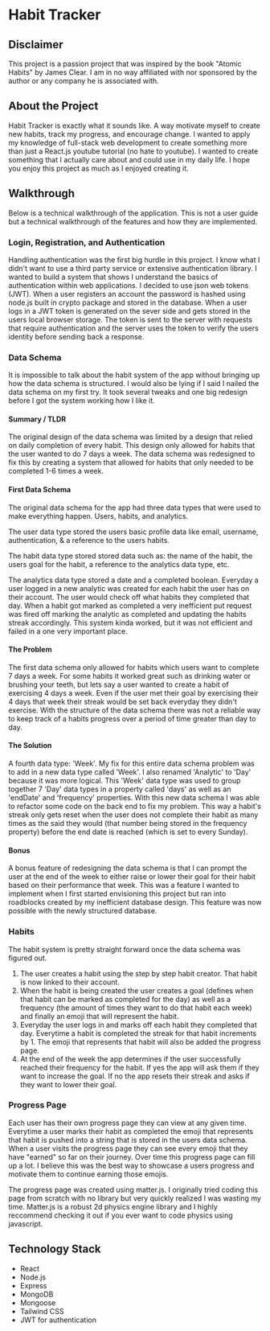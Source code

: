 # Habit Tracker

## Disclaimer

This project is a passion project that was inspired by the book "Atomic Habits" by James Clear. I am in no way affiliated with nor sponsored by the author or any company he is associated with.

## About the Project

Habit Tracker is exactly what it sounds like. A way motivate myself to create new habits, track my progress, and encourage change. I wanted to apply my knowledge of full-stack web development to create something more than just a React.js youtube tutorial (no hate to youtube). I wanted to create something that I actually care about and could use in my daily life. I hope you enjoy this project as much as I enjoyed creating it. 

## Walkthrough

Below is a technical walkthrough of the application. This is not a user guide but a technical walkthrough of the features and how they are implemented.

### Login, Registration, and Authentication

Handling authentication was the first big hurdle in this project. I know what I didn't want to use a third party service or extensive authentication library. I wanted to build a system that shows I understand the basics of authentication within web applications. I decided to use json web tokens (JWT). When a user registers an account the password is hashed using node.js built in crypto package and stored in the database. When a user logs in a JWT token is generated on the sever side and gets stored in the users local browser storage. The token is sent to the server with requests that require authentication and the server uses the token to verify the users identity before sending back a response.

### Data Schema

It is impossible to talk about the habit system of the app without bringing up how the data schema is structured. I would also be lying if I said I nailed the data schema on my first try. It took several tweaks and one big redesign before I got the system working how I like it.

#### Summary / TLDR

The original design of the data schema was limited by a design that relied on daily completion of every habit. This design only allowed for habits that the user wanted to do 7 days a week. The data schema was redesigned to fix this by creating a system that allowed for habits that only needed to be completed 1-6 times a week.

#### First Data Schema

The original data schema for the app had three data types that were used to make everything happen. Users, habits, and analytics. 

The user data type stored the users basic profile data like email, username, authentication, & a reference to the users habits. 

The habit data type stored stored data such as: the name of the habit, the users goal for the habit, a reference to the analytics data type, etc. 

The analytics data type stored a date and a completed boolean. Everyday a user logged in a new analytic was created for each habit the user has on their account. The user would check off what habits they completed that day. When a habit got marked as completed a very inefficient put request was fired off marking the analytic as completed and updating the habits streak accordingly. This system kinda worked, but it was not efficient and failed in a one very important place.

#### The Problem

The first data schema only allowed for habits which users want to complete 7 days a week. For some habits it worked great such as drinking water or brushing your teeth, but lets say a user wanted to create a habit of exercising 4 days a week. Even if the user met their goal by exercising their 4 days that week their streak would be set back everyday they didn't exercise. With the structure of the data schema there was not a reliable way to keep track of a habits progress over a period of time greater than day to day.

#### The Solution

A fourth data type: 'Week'. My fix for this entire data schema problem was to add in a new data type called 'Week'. I also renamed 'Analytic' to 'Day' because it was more logical. This 'Week' data type was used to group together 7 'Day' data types in a property called 'days' as well as an 'endDate' and 'frequency' properties. With this new data schema I was able to refactor some code on the back end to fix my problem. This way a habit's streak only gets reset when the user does not complete their habit as many times as the said they would (that number being stored in the frequency property) before the end date is reached (which is set to every Sunday).

#### Bonus

A bonus feature of redesigning the data schema is that I can prompt the user at the end of the week to either raise or lower their goal for their habit based on their performance that week. This was a feature I wanted to implement when I first started envisioning this project but ran into roadblocks created by my inefficient database design. This feature was now possible with the newly structured database.


### Habits 

The habit system is pretty straight forward once the data schema was figured out. 

1. The user creates a habit using the step by step habit creator. That habit is now linked to their account. 
2. When the habit is being created the user creates a goal (defines when that habit can be marked as completed for the day) as well as a frequency (the amount of times they want to do that habit each week) and finally an emoji that will represent the habit.
3. Everyday the user logs in and marks off each habit they completed that day. Everytime a habit is completed the streak for that habit increments by 1. The emoji that represents that habit will also be added the progress page.
4. At the end of the week the app determines if the user successfully reached their frequency for the habit. If yes the app will ask them if they want to increase the goal. If no the app resets their streak and asks if they want to lower their goal.

### Progress Page

Each user has their own progress page they can view at any given time. Everytime a user marks their habit as completed the emoji that represents that habit is pushed into a string that is stored in the users data schema. When a user visits the progress page they can see every emoji that they have "earned" so far on their journey. Over time this progress page can fill up a lot. I believe this was the best way to showcase a users progress and motivate them to continue earning those emojis.

The progress page was created using matter.js. I originally tried coding this page from scratch with no library but very quickly realized I was wasting my time. Matter.js is a robust 2d physics engine library and I highly reccommend checking it out if you ever want to code physics using javascript.

## Technology Stack

- React
- Node.js
- Express
- MongoDB
- Mongoose
- Tailwind CSS
- JWT for authentication